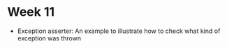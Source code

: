 Week 11
=======

* Exception asserter: An example to illustrate how to check what kind of exception was thrown
